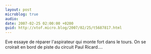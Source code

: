 ```yaml
---
layout: post
microblog: true
audio: 
date: 2007-02-25 02:00:00 +0200
guid: http://xtof.micro.blog/2007/02/25/t5687817.html
---
```

Eve essaye de réparer l'aspirateur qui monte fort dans le tours. On se croirait en bord de piste du circuit Paul Ricard....
